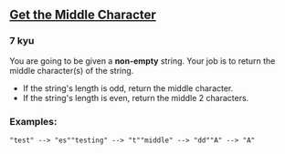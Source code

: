 <h2><a href=https://www.codewars.com/kata/56747fd5cb988479af000028/train/python/68b9cc9c2c44b26469a71f4e target="_blank">Get the Middle Character</a></h2><h3>7 kyu</h3><p>You are going to be given a <strong>non-empty</strong> string. Your job is to return the middle character(s) of the string.</p><ul><li>If the string's length is odd, return the middle character.</li><li>If the string's length is even, return the middle 2 characters.</li></ul><h3 id="examples">Examples:</h3><pre><code class="language-javascript"><span class="cm-string">"test"</span> <span class="cm-operator">--&gt;</span> <span class="cm-string">"es"</span><span class="cm-string">"testing"</span> <span class="cm-operator">--&gt;</span> <span class="cm-string">"t"</span><span class="cm-string">"middle"</span> <span class="cm-operator">--&gt;</span> <span class="cm-string">"dd"</span><span class="cm-string">"A"</span> <span class="cm-operator">--&gt;</span> <span class="cm-string">"A"</span></code></pre>
